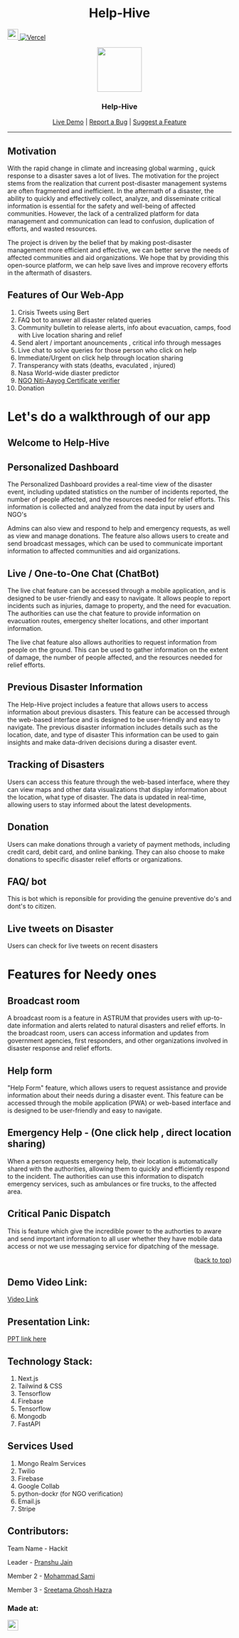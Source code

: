 
<h1 align="center" size="30px">Help-Hive</h1> 



<a href="https://hack36.com"> <img src="https://i.postimg.cc/RFFWF4vg/built-at-hack.jpg" height=24px style="padding-left=10px"> </a>
[![Vercel](https://img.shields.io/badge/vercel-%23000000.svg?style=for-the-badge&logo=vercel&logoColor=white)](https://code-fury-omega.vercel.app/)


<div align="center">
  <a id="top" href="https://code-fury-omega.vercel.app/" target="blank">
    <img src="https://user-images.githubusercontent.com/86917304/227752911-f63d943f-2985-4abb-982c-f48d63c81911.png" width="100px" alt="">
  </a>

  <h3 align="center">Help-Hive</h3>

  <p align="center">
    <a href="https://code-fury-omega.vercel.app/" target="blank">Live Demo</a> |
    <a href="" target="blank">Report a Bug</a> |
    <a href="" target="blank">Suggest a Feature</a>
  </p>
</div>

---

## Motivation
With the rapid change in climate and increasing global warming , quick response to a disaster saves a lot of lives.
The motivation for the project stems from the realization that current post-disaster management systems are often fragmented and inefficient. In the aftermath of a disaster, the ability to quickly and effectively collect, analyze, and disseminate critical information is essential for the safety and well-being of affected communities. However, the lack of a centralized platform for data management and communication can lead to confusion, duplication of efforts, and wasted resources.

The project is driven by the belief that by making post-disaster management more efficient and effective, we can better serve the needs of affected communities and aid organizations. We hope that by providing this open-source platform, we can help save lives and improve recovery efforts in the aftermath of disasters.

## Features of Our Web-App
1. Crisis Tweets using Bert
2. FAQ bot to answer all disaster related queries
3. Community bulletin to release alerts, info about evacuation, camps, food with Live location sharing and relief
4. Send alert / important anouncements , critical info through messages
5. Live chat to solve queries for those person who click on help
6. Immediate/Urgent on click help through location sharing 
7. Transperancy with stats (deaths, evaculated , injured) 
8. Nasa World-wide diaster predictor 
9. <a href="https://github.com/Sreetama2001/NGO-Verification">NGO Niti-Aayog Certificate verifier</a> 
10. Donation

# Let's do a walkthrough of our app


## Welcome to Help-Hive

## Personalized Dashboard
The Personalized Dashboard provides a real-time view of the disaster event, including updated statistics on the number of incidents reported, the number of people affected, and the resources needed for relief efforts. This information is collected and analyzed from the data input by users and NGO's

Admins can also view and respond to help and emergency requests, as well as view and manage donations. The feature also allows users to create and send broadcast messages, which can be used to communicate important information to affected communities and aid organizations.



## Live / One-to-One Chat (ChatBot)
The live chat feature can be accessed through a mobile application, and is designed to be user-friendly and easy to navigate. It allows people to report incidents such as injuries, damage to property, and the need for evacuation. The authorities can use the chat feature to provide information on evacuation routes, emergency shelter locations, and other important information.

The live chat feature also allows authorities to request information from people on the ground. This can be used to gather information on the extent of damage, the number of people affected, and the resources needed for relief efforts.



## Previous Disaster Information
The Help-Hive project includes a feature that allows users to access information about previous disasters. This feature can be accessed through the web-based interface and is designed to be user-friendly and easy to navigate.
The previous disaster information includes details such as the location, date, and type of disaster This information can be used to gain insights and make data-driven decisions during a disaster event.



## Tracking of Disasters 
Users can access this feature through the web-based interface, where they can view maps and other data visualizations that display information about the location, what type of disaster. The data is updated in real-time, allowing users to stay informed about the latest developments.

## Donation 
Users can make donations through a variety of payment methods, including credit card, debit card, and online banking. They can also choose to make donations to specific disaster relief efforts or organizations.



## FAQ/ bot
This is bot which is reponsible for providing the genuine preventive do's and dont's to citizen.



## Live tweets on Disaster

Users can check for live tweets on recent disasters


# Features for Needy ones

## Broadcast room
A broadcast room is a feature in ASTRUM that provides users with up-to-date information and alerts related to natural disasters and relief efforts. In the broadcast room, users can access information and updates from government agencies, first responders, and other organizations involved in disaster response and relief efforts.


## Help form

"Help Form" feature, which allows users to request assistance and provide information about their needs during a disaster event. This feature can be accessed through the mobile application (PWA) or web-based interface and is designed to be user-friendly and easy to navigate.



## Emergency Help - (One click help , direct location sharing)

When a person requests emergency help, their location is automatically shared with the authorities, allowing them to quickly and efficiently respond to the incident. The authorities can use this information to dispatch emergency services, such as ambulances or fire trucks, to the affected area.


## Critical Panic Dispatch
This is feature which give the incredible power to the authorties to aware and send important information to all user whether they have mobile data access or not we use messaging service for dipatching of the message.




<p align="right">(<a href="#top">back to top</a>)</p>
 
## Demo Video Link:
  <a href="">Video Link</a>
  
## Presentation Link:
  <a href=""> PPT link here </a>
  
  
## Technology Stack:
  1) Next.js
  2) Tailwind & CSS
  3) Tensorflow
  4) Firebase
  5) Tensorflow
  6) Mongodb
  7) FastAPI

## Services Used   
  1) Mongo Realm Services
  2) Twilio
  3) Firebase
  4) Google Collab
  5) python-dockr (for NGO verification)
  6) Email.js
  7) Stripe
  

## Contributors:

Team Name - Hackit

Leader  - [Pranshu Jain](https://github.com/Pranshu321)

Member 2 - [Mohammad Sami](https://github.com/MSamiDev)

Member 3 - [Sreetama Ghosh Hazra](https://github.com/Sreetama2001)


### Made at:
<a href="https://hack36.com"> <img src="https://i.postimg.cc/RFFWF4vg/built-at-hack.jpg" height=24px> </a>
